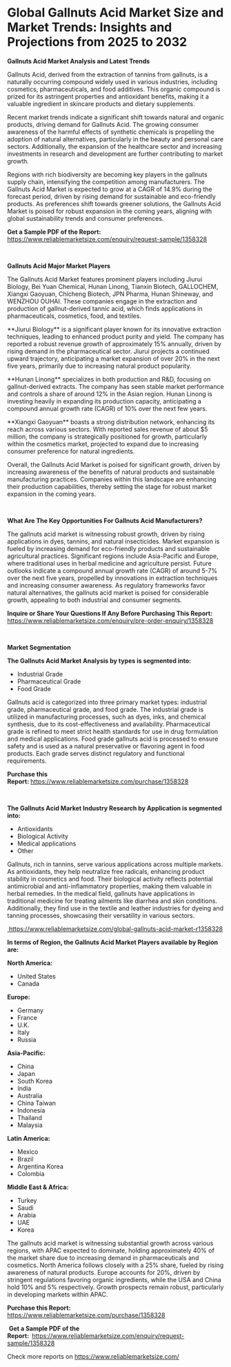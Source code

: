 <p><h1>Global Gallnuts Acid Market Size and Market Trends: Insights and Projections from 2025 to 2032</h1></p><p><strong>Gallnuts Acid Market Analysis and Latest Trends</strong></p>
<p><p>Gallnuts Acid, derived from the extraction of tannins from gallnuts, is a naturally occurring compound widely used in various industries, including cosmetics, pharmaceuticals, and food additives. This organic compound is prized for its astringent properties and antioxidant benefits, making it a valuable ingredient in skincare products and dietary supplements.</p><p>Recent market trends indicate a significant shift towards natural and organic products, driving demand for Gallnuts Acid. The growing consumer awareness of the harmful effects of synthetic chemicals is propelling the adoption of natural alternatives, particularly in the beauty and personal care sectors. Additionally, the expansion of the healthcare sector and increasing investments in research and development are further contributing to market growth.</p><p>Regions with rich biodiversity are becoming key players in the gallnuts supply chain, intensifying the competition among manufacturers. The Gallnuts Acid Market is expected to grow at a CAGR of 14.9% during the forecast period, driven by rising demand for sustainable and eco-friendly products. As preferences shift towards greener solutions, the Gallnuts Acid Market is poised for robust expansion in the coming years, aligning with global sustainability trends and consumer preferences.</p></p>
<p><strong>Get a Sample PDF of the Report:&nbsp;</strong> <a href="https://www.reliablemarketsize.com/enquiry/request-sample/1358328?utm_campaign=2213&utm_medium=2&utm_source=Github&utm_content=ia&utm_term=01022025&utm_id=gallnuts-acid">https://www.reliablemarketsize.com/enquiry/request-sample/1358328</a></p>
<p>&nbsp;</p>
<p><strong>Gallnuts Acid Major Market Players</strong></p>
<p><p>The Gallnuts Acid Market features prominent players including Jiurui Biology, Bei Yuan Chemical, Hunan Linong, Tianxin Biotech, GALLOCHEM, Xiangxi Gaoyuan, Chicheng Biotech, JPN Pharma, Hunan Shineway, and WENZHOU OUHAI. These companies engage in the extraction and production of gallnut-derived tannic acid, which finds applications in pharmaceuticals, cosmetics, food, and textiles.</p><p>**Jiurui Biology** is a significant player known for its innovative extraction techniques, leading to enhanced product purity and yield. The company has reported a robust revenue growth of approximately 15% annually, driven by rising demand in the pharmaceutical sector. Jiurui projects a continued upward trajectory, anticipating a market expansion of over 20% in the next five years, primarily due to increasing natural product popularity.</p><p>**Hunan Linong** specializes in both production and R&D, focusing on gallnut-derived extracts. The company has seen stable market performance and controls a share of around 12% in the Asian region. Hunan Linong is investing heavily in expanding its production capacity, anticipating a compound annual growth rate (CAGR) of 10% over the next few years.</p><p>**Xiangxi Gaoyuan** boasts a strong distribution network, enhancing its reach across various sectors. With reported sales revenue of about $5 million, the company is strategically positioned for growth, particularly within the cosmetics market, projected to expand due to increasing consumer preference for natural ingredients.</p><p>Overall, the Gallnuts Acid Market is poised for significant growth, driven by increasing awareness of the benefits of natural products and sustainable manufacturing practices. Companies within this landscape are enhancing their production capabilities, thereby setting the stage for robust market expansion in the coming years.</p></p>
<p>&nbsp;</p>
<p><strong>What Are The Key Opportunities For Gallnuts Acid Manufacturers?</strong></p>
<p><p>The gallnuts acid market is witnessing robust growth, driven by rising applications in dyes, tannins, and natural insecticides. Market expansion is fueled by increasing demand for eco-friendly products and sustainable agricultural practices. Significant regions include Asia-Pacific and Europe, where traditional uses in herbal medicine and agriculture persist. Future outlooks indicate a compound annual growth rate (CAGR) of around 5-7% over the next five years, propelled by innovations in extraction techniques and increasing consumer awareness. As regulatory frameworks favor natural alternatives, the gallnuts acid market is poised for considerable growth, appealing to both industrial and consumer segments.</p></p>
<p><strong>Inquire or Share Your Questions If Any Before Purchasing This Report:</strong> <a href="https://www.reliablemarketsize.com/enquiry/pre-order-enquiry/1358328?utm_campaign=2213&utm_medium=2&utm_source=Github&utm_content=ia&utm_term=01022025&utm_id=gallnuts-acid">https://www.reliablemarketsize.com/enquiry/pre-order-enquiry/1358328</a></p>
<p>&nbsp;</p>
<p><strong>Market Segmentation</strong></p>
<p><strong>The Gallnuts Acid Market Analysis by types is segmented into:</strong></p>
<p><ul><li>Industrial Grade</li><li>Pharmaceutical Grade</li><li>Food Grade</li></ul></p>
<p><p>Gallnuts acid is categorized into three primary market types: industrial grade, pharmaceutical grade, and food grade. The industrial grade is utilized in manufacturing processes, such as dyes, inks, and chemical synthesis, due to its cost-effectiveness and availability. Pharmaceutical grade is refined to meet strict health standards for use in drug formulation and medical applications. Food grade gallnuts acid is processed to ensure safety and is used as a natural preservative or flavoring agent in food products. Each grade serves distinct regulatory and functional requirements.</p></p>
<p><strong>Purchase this Report:&nbsp;</strong><a href="https://www.reliablemarketsize.com/purchase/1358328?utm_campaign=2213&utm_medium=2&utm_source=Github&utm_content=ia&utm_term=01022025&utm_id=gallnuts-acid">https://www.reliablemarketsize.com/purchase/1358328</a></p>
<p>&nbsp;</p>
<p><strong>The Gallnuts Acid Market Industry Research by Application is segmented into:</strong></p>
<p><ul><li>Antioxidants</li><li>Biological Activity</li><li>Medical applications</li><li>Other</li></ul></p>
<p><p>Gallnuts, rich in tannins, serve various applications across multiple markets. As antioxidants, they help neutralize free radicals, enhancing product stability in cosmetics and food. Their biological activity reflects potential antimicrobial and anti-inflammatory properties, making them valuable in herbal remedies. In the medical field, gallnuts have applications in traditional medicine for treating ailments like diarrhea and skin conditions. Additionally, they find use in the textile and leather industries for dyeing and tanning processes, showcasing their versatility in various sectors.</p></p>
<p><a href="https://www.reliablemarketsize.com/global-gallnuts-acid-market-r1358328?utm_campaign=2213&utm_medium=2&utm_source=Github&utm_content=ia&utm_term=01022025&utm_id=gallnuts-acid">&nbsp;https://www.reliablemarketsize.com/global-gallnuts-acid-market-r1358328</a></p>
<p><strong>In terms of Region, the Gallnuts Acid Market Players available by Region are:</strong></p>
<p>
    <p> <strong> North America: </strong>
        <ul>
            <li>United States</li>
            <li>Canada</li>
        </ul>
        </p> 
    <p> <strong> Europe: </strong>
        <ul>
            <li>Germany</li>
            <li>France</li>
            <li>U.K.</li>
            <li>Italy</li>
            <li>Russia</li>
        </ul>
        </p> 
    <p> <strong> Asia-Pacific: </strong>
        <ul>
            <li>China</li>
            <li>Japan</li>
            <li>South Korea</li>
            <li>India</li>
            <li>Australia</li>
            <li>China Taiwan</li>
            <li>Indonesia</li>
            <li>Thailand</li>
            <li>Malaysia</li>
        </ul>
        </p> 
    <p> <strong> Latin America: </strong>
        <ul>
            <li>Mexico</li>
            <li>Brazil</li>
            <li>Argentina Korea</li>
            <li>Colombia</li>
        </ul>
        </p> 
    <p> <strong> Middle East & Africa: </strong>
        <ul>
            <li>Turkey</li>
            <li>Saudi</li>
            <li>Arabia</li>
            <li>UAE</li>
            <li>Korea</li>
        </ul>
    </p>
    </p>
<p><p>The gallnuts acid market is witnessing substantial growth across various regions, with APAC expected to dominate, holding approximately 40% of the market share due to increasing demand in pharmaceuticals and cosmetics. North America follows closely with a 25% share, fueled by rising awareness of natural products. Europe accounts for 20%, driven by stringent regulations favoring organic ingredients, while the USA and China hold 10% and 5% respectively. Growth prospects remain robust, particularly in developing markets within APAC.</p></p>
<p><strong>Purchase this Report: </strong><a href="https://www.reliablemarketsize.com/purchase/1358328?utm_campaign=2213&utm_medium=2&utm_source=Github&utm_content=ia&utm_term=01022025&utm_id=gallnuts-acid">https://www.reliablemarketsize.com/purchase/1358328</a></p>
<p>&nbsp;<strong>Get a Sample PDF of the Report:&nbsp;&nbsp;</strong><a href="https://www.reliablemarketsize.com/enquiry/request-sample/1358328?utm_campaign=2213&utm_medium=2&utm_source=Github&utm_content=ia&utm_term=01022025&utm_id=gallnuts-acid">https://www.reliablemarketsize.com/enquiry/request-sample/1358328</a></p>
<p><strong></strong></p>
<p>Check more reports on <a href="https://www.reliablemarketsize.com/?utm_campaign=2213&utm_medium=2&utm_source=Github&utm_content=ia&utm_term=01022025&utm_id=gallnuts-acid">https://www.reliablemarketsize.com/</a></p>